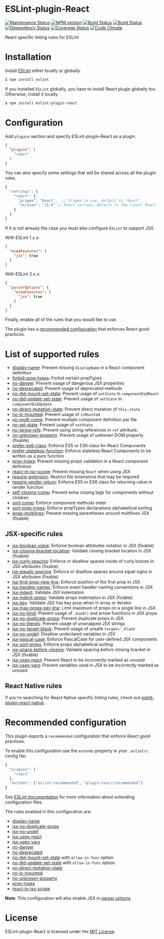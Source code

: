 ESLint-plugin-React
===================

[![Maintenance Status][status-image]][status-url] [![NPM version][npm-image]][npm-url] [![Build Status][travis-image]][travis-url] [![Build Status][appveyor-image]][appveyor-url] [![Dependency Status][deps-image]][deps-url] [![Coverage Status][coverage-image]][coverage-url] [![Code Climate][climate-image]][climate-url]

React specific linting rules for ESLint

# Installation

Install [ESLint](https://www.github.com/eslint/eslint) either locally or globally.

```sh
$ npm install eslint
```

If you installed `ESLint` globally, you have to install React plugin globally too. Otherwise, install it locally.

```sh
$ npm install eslint-plugin-react
```

# Configuration

Add `plugins` section and specify ESLint-plugin-React as a plugin.

```json
{
  "plugins": [
    "react"
  ]
}
```

You can also specify some settings that will be shared across all the plugin rules.

```js
{
  "settings": {
    "react": {
      "pragma": "React",  // Pragma to use, default to "React"
      "version": "15.0" // React version, default to the latest React stable release
    }
  }
}
```

If it is not already the case you must also configure `ESLint` to support JSX.

With ESLint 1.x.x:

```json
{
  "ecmaFeatures": {
    "jsx": true
  }
}
```

With ESLint 2.x.x:

```json
{
  "parserOptions": {
    "ecmaFeatures": {
      "jsx": true
    }
  }
}
```

Finally, enable all of the rules that you would like to use.

The plugin has a [recommended configuration](#user-content-recommended-configuration) that enforces React good practices.

# List of supported rules

* [display-name](docs/rules/display-name.md): Prevent missing `displayName` in a React component definition
* [forbid-prop-types](docs/rules/forbid-prop-types.md): Forbid certain propTypes
* [no-danger](docs/rules/no-danger.md): Prevent usage of dangerous JSX properties
* [no-deprecated](docs/rules/no-deprecated.md): Prevent usage of deprecated methods
* [no-did-mount-set-state](docs/rules/no-did-mount-set-state.md): Prevent usage of `setState` in `componentDidMount`
* [no-did-update-set-state](docs/rules/no-did-update-set-state.md): Prevent usage of `setState` in `componentDidUpdate`
* [no-direct-mutation-state](docs/rules/no-direct-mutation-state.md): Prevent direct mutation of `this.state`
* [no-is-mounted](docs/rules/no-is-mounted.md): Prevent usage of `isMounted`
* [no-multi-comp](docs/rules/no-multi-comp.md): Prevent multiple component definition per file
* [no-set-state](docs/rules/no-set-state.md): Prevent usage of `setState`
* [no-string-refs](docs/rules/no-string-refs.md): Prevent using string references in `ref` attribute.
* [no-unknown-property](docs/rules/no-unknown-property.md): Prevent usage of unknown DOM property (fixable)
* [prefer-es6-class](docs/rules/prefer-es6-class.md): Enforce ES5 or ES6 class for React Components
* [prefer-stateless-function](docs/rules/prefer-stateless-function.md): Enforce stateless React Components to be written as a pure function
* [prop-types](docs/rules/prop-types.md): Prevent missing props validation in a React component definition
* [react-in-jsx-scope](docs/rules/react-in-jsx-scope.md): Prevent missing `React` when using JSX
* [require-extension](docs/rules/require-extension.md): Restrict file extensions that may be required
* [require-render-return](docs/rules/require-render-return.md): Enforce ES5 or ES6 class for returning value in render function
* [self-closing-comp](docs/rules/self-closing-comp.md): Prevent extra closing tags for components without children
* [sort-comp](docs/rules/sort-comp.md): Enforce component methods order
* [sort-prop-types](docs/rules/sort-prop-types.md): Enforce propTypes declarations alphabetical sorting
* [wrap-multilines](docs/rules/wrap-multilines.md): Prevent missing parentheses around multilines JSX (fixable)

## JSX-specific rules

* [jsx-boolean-value](docs/rules/jsx-boolean-value.md): Enforce boolean attributes notation in JSX (fixable)
* [jsx-closing-bracket-location](docs/rules/jsx-closing-bracket-location.md): Validate closing bracket location in JSX (fixable)
* [jsx-curly-spacing](docs/rules/jsx-curly-spacing.md): Enforce or disallow spaces inside of curly braces in JSX attributes (fixable)
* [jsx-equals-spacing](docs/rules/jsx-equals-spacing.md): Enforce or disallow spaces around equal signs in JSX attributes (fixable)
* [jsx-first-prop-new-line](docs/rules/jsx-first-prop-new-line.md): Enforce position of the first prop in JSX
* [jsx-handler-names](docs/rules/jsx-handler-names.md): Enforce event handler naming conventions in JSX
* [jsx-indent](docs/rules/jsx-indent.md): Validate JSX indentation
* [jsx-indent-props](docs/rules/jsx-indent-props.md): Validate props indentation in JSX (fixable)
* [jsx-key](docs/rules/jsx-key.md): Validate JSX has key prop when in array or iterator
* [jsx-max-props-per-line](docs/rules/jsx-max-props-per-line.md): Limit maximum of props on a single line in JSX
* [jsx-no-bind](docs/rules/jsx-no-bind.md): Prevent usage of `.bind()` and arrow functions in JSX props
* [jsx-no-duplicate-props](docs/rules/jsx-no-duplicate-props.md): Prevent duplicate props in JSX
* [jsx-no-literals](docs/rules/jsx-no-literals.md): Prevent usage of unwrapped JSX strings
* [jsx-no-target-blank](docs/rules/jsx-no-target-blank.md): Prevent usage of unsafe `target='_blank'`
* [jsx-no-undef](docs/rules/jsx-no-undef.md): Disallow undeclared variables in JSX
* [jsx-pascal-case](docs/rules/jsx-pascal-case.md): Enforce PascalCase for user-defined JSX components
* [jsx-sort-props](docs/rules/jsx-sort-props.md): Enforce props alphabetical sorting
* [jsx-space-before-closing](docs/rules/jsx-space-before-closing.md): Validate spacing before closing bracket in JSX (fixable)
* [jsx-uses-react](docs/rules/jsx-uses-react.md): Prevent React to be incorrectly marked as unused
* [jsx-uses-vars](docs/rules/jsx-uses-vars.md): Prevent variables used in JSX to be incorrectly marked as unused

## React Native rules

If you're searching for React Native specific linting rules, check out [eslint-plugin-react-native](https://github.com/Intellicode/eslint-plugin-react-native).

# Recommended configuration

This plugin exports a `recommended` configuration that enforce React good practices.

To enable this configuration use the `extends` property in your `.eslintrc` config file:

```js
{
  "plugins": [
    "react"
  ],
  "extends": ["eslint:recommended", "plugin:react/recommended"]
}
```

See [ESLint documentation](http://eslint.org/docs/user-guide/configuring#extending-configuration-files) for more information about extending configuration files.

The rules enabled in this configuration are:

* [display-name](docs/rules/display-name.md)
* [jsx-no-duplicate-props](docs/rules/jsx-no-duplicate-props.md)
* [jsx-no-undef](docs/rules/jsx-no-undef.md)
* [jsx-uses-react](docs/rules/jsx-uses-react.md)
* [jsx-uses-vars](docs/rules/jsx-uses-vars.md)
* [no-danger](docs/rules/no-danger.md)
* [no-deprecated](docs/rules/no-deprecated.md)
* [no-did-mount-set-state](docs/rules/no-did-mount-set-state.md) with `allow-in-func` option
* [no-did-update-set-state](docs/rules/no-did-update-set-state.md) with `allow-in-func` option
* [no-direct-mutation-state](docs/rules/no-direct-mutation-state.md)
* [no-is-mounted](docs/rules/no-is-mounted.md)
* [no-unknown-property](docs/rules/no-unknown-property.md)
* [prop-types](docs/rules/prop-types.md)
* [react-in-jsx-scope](docs/rules/react-in-jsx-scope.md)

**Note**: This configuration will also enable JSX in [parser options](http://eslint.org/docs/user-guide/configuring#specifying-parser-options).

# License

ESLint-plugin-React is licensed under the [MIT License](http://www.opensource.org/licenses/mit-license.php).


[npm-url]: https://npmjs.org/package/eslint-plugin-react
[npm-image]: https://img.shields.io/npm/v/eslint-plugin-react.svg

[travis-url]: https://travis-ci.org/yannickcr/eslint-plugin-react
[travis-image]: https://img.shields.io/travis/yannickcr/eslint-plugin-react/master.svg?logo=data%3Aimage%2Fsvg%2Bxml%3Bbase64%2CPHN2ZyB4bWxucz0iaHR0cDovL3d3dy53My5vcmcvMjAwMC9zdmciIHhtbG5zOnhsaW5rPSJodHRwOi8vd3d3LnczLm9yZy8xOTk5L3hsaW5rIiB2aWV3Qm94PSItMTQyLjUgLTE0Mi41IDI4NSAyODUiPjxjaXJjbGUgcj0iMTQxLjciIGZpbGw9IiNERDQ4MTQiLz48ZyBpZD0iYSIgZmlsbD0iI0ZGRiI%2BPGNpcmNsZSBjeD0iLTk2LjQiIHI9IjE4LjkiLz48cGF0aCBkPSJNLTQ1LjYgNjguNGMtMTYuNi0xMS0yOS0yOC0zNC00Ny44IDYtNSA5LjgtMTIuMyA5LjgtMjAuNnMtMy44LTE1LjctOS44LTIwLjZjNS0xOS44IDE3LjQtMzYuNyAzNC00Ny44bDEzLjggMjMuMkMtNDYtMzUuMi01NS4zLTE4LjctNTUuMyAwYzAgMTguNyA5LjMgMzUuMiAyMy41IDQ1LjJ6Ii8%2BPC9nPjx1c2UgeGxpbms6aHJlZj0iI2EiIHRyYW5zZm9ybT0icm90YXRlKDEyMCkiLz48dXNlIHhsaW5rOmhyZWY9IiNhIiB0cmFuc2Zvcm09InJvdGF0ZSgyNDApIi8%2BPC9zdmc%2B

[appveyor-url]: https://ci.appveyor.com/project/yannickcr/eslint-plugin-react
[appveyor-image]: https://img.shields.io/appveyor/ci/yannickcr/eslint-plugin-react/master.svg?logo=data%3Aimage%2Fsvg%2Bxml%3Bbase64%2CPHN2ZyB4bWxucz0iaHR0cDovL3d3dy53My5vcmcvMjAwMC9zdmciIHZlcnNpb249IjEuMSIgd2lkdGg9IjEyOCIgaGVpZ2h0PSIxMjgiIHZpZXdCb3g9IjAgMCAxMjggMTI4Ij48ZyBmaWxsPSIjMUJBMUUyIiB0cmFuc2Zvcm09InNjYWxlKDgpIj48cGF0aCBkPSJNMCAyLjI2NWw2LjUzOS0uODg4LjAwMyA2LjI4OC02LjUzNi4wMzd6Ii8%2BPHBhdGggZD0iTTYuNTM2IDguMzlsLjAwNSA2LjI5My02LjUzNi0uODk2di01LjQ0eiIvPjxwYXRoIGQ9Ik03LjMyOCAxLjI2MWw4LjY3LTEuMjYxdjcuNTg1bC04LjY3LjA2OXoiLz48cGF0aCBkPSJNMTYgOC40NDlsLS4wMDIgNy41NTEtOC42Ny0xLjIyLS4wMTItNi4zNDV6Ii8%2BPC9nPjwvc3ZnPg==

[deps-url]: https://david-dm.org/yannickcr/eslint-plugin-react
[deps-image]: https://img.shields.io/david/dev/yannickcr/eslint-plugin-react.svg

[coverage-url]: https://coveralls.io/r/yannickcr/eslint-plugin-react?branch=master
[coverage-image]: https://img.shields.io/coveralls/yannickcr/eslint-plugin-react/master.svg

[climate-url]: https://codeclimate.com/github/yannickcr/eslint-plugin-react
[climate-image]: https://img.shields.io/codeclimate/github/yannickcr/eslint-plugin-react.svg

[status-url]: https://github.com/yannickcr/eslint-plugin-react/pulse
[status-image]: https://img.shields.io/badge/status-maintained-brightgreen.svg
